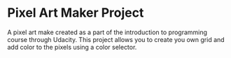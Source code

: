 # Pixel Art Maker Project
A pixel art make created as a part of the introduction to programming course through Udacity. This project allows you to create you own grid and add color to the pixels using a color selector.
